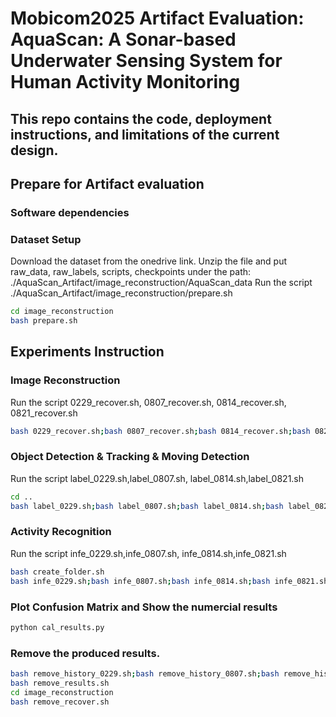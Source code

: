 # Mobicom2025 Artifact Evaluation: AquaScan: A Sonar-based Underwater Sensing System for Human Activity Monitoring

## This repo contains the code, deployment instructions, and limitations of the current design.

## Prepare for Artifact evaluation
### Software dependencies

### Dataset Setup
Download the dataset from the onedrive link. Unzip the file and put raw_data, raw_labels, scripts, checkpoints under the path: ./AquaScan_Artifact/image_reconstruction/AquaScan_data
Run the script ./AquaScan_Artifact/image_reconstruction/prepare.sh
```bash
cd image_reconstruction
bash prepare.sh
```
## Experiments Instruction

### Image Reconstruction
Run the script 0229_recover.sh, 0807_recover.sh, 0814_recover.sh, 0821_recover.sh
```bash
bash 0229_recover.sh;bash 0807_recover.sh;bash 0814_recover.sh;bash 0821_recover.sh
```

### Object Detection & Tracking & Moving Detection
Run the script label_0229.sh,label_0807.sh, label_0814.sh,label_0821.sh
```bash
cd ..
bash label_0229.sh;bash label_0807.sh;bash label_0814.sh;bash label_0821.sh
```

### Activity Recognition
Run the script infe_0229.sh,infe_0807.sh, infe_0814.sh,infe_0821.sh
```bash
bash create_folder.sh
bash infe_0229.sh;bash infe_0807.sh;bash infe_0814.sh;bash infe_0821.sh
```

### Plot Confusion Matrix and Show the numercial results
```bash
python cal_results.py
```

### Remove the produced results.

```bash
bash remove_history_0229.sh;bash remove_history_0807.sh;bash remove_history_0814.sh;bash remove_history_0821.sh
bash remove_results.sh
cd image_reconstruction
bash remove_recover.sh
```

